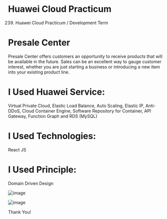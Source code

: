 # Huawei Cloud Practicum
239. Huawei Cloud Practicum / Development Term

# Presale Center
Presale Center offers customers an opportunity to receive products that will be available in the future. Sales can be an excellent way to gauge customer interest, whether you are just starting a business or introducing a new item into your existing product line.

# I Used Huawei Service: 
Virtual Private Cloud, Elastic Load Balance, Auto Scaling, Elastic IP, Anti-DDoS, Cloud Container Engine, Software Repository for Container, API Gateway, Function Graph and RDS (MySQL)

# I Used Technologies: 
React JS

# I Used Principle: 
Domain Driven Design

![image](https://user-images.githubusercontent.com/31635966/210167838-08dc1951-c050-4401-bceb-ba17b09901b4.png)

![image](https://user-images.githubusercontent.com/31635966/210167845-c217265f-536e-4a6e-85fb-94ac9af70c72.png)

Thank You!
